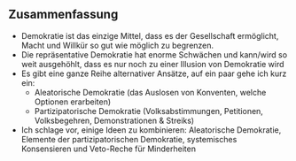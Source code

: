 ## Zusammenfassung

* Demokratie ist das einzige Mittel, dass es der Gesellschaft ermöglicht, Macht
  und Willkür so gut wie möglich zu begrenzen.
* Die repräsentative Demokratie hat enorme Schwächen und kann/wird so weit
  ausgehöhlt, dass es nur noch zu einer Illusion von Demokratie wird
* Es gibt eine ganze Reihe alternativer Ansätze, auf ein paar gehe ich kurz
  ein:
  * Aleatorische Demokratie (das Auslosen von Konventen, welche Optionen
    erarbeiten)
  * Partizipatorische Demokratie (Volksabstimmungen, Petitionen, Volksbegehren,
    Demonstrationen & Streiks)
* Ich schlage vor, einige Ideen zu kombinieren: Aleatorische Demokratie,
  Elemente der partizipatorischen Demokratie, systemisches Konsensieren und
  Veto-Reche für Minderheiten
